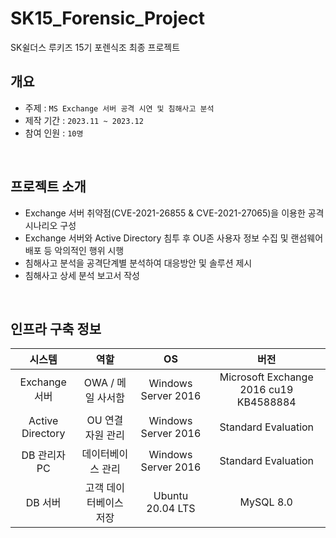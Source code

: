 # SK15_Forensic_Project
SK쉴더스 루키즈 15기 포렌식조 최종 프로젝트
## 개요
- 주제 : ```MS Exchange 서버 공격 시연 및 침해사고 분석```
- 제작 기간 : ```2023.11 ~ 2023.12```
- 참여 인원 : ```10명``` 

</br>

## 프로젝트 소개
- Exchange 서버 취약점(CVE-2021-26855 & CVE-2021-27065)을 이용한 공격 시나리오 구성
- Exchange 서버와 Active Directory 침투 후 OU존 사용자 정보 수집 및 랜섬웨어 배포 등 악의적인 행위 시행
- 침해사고 분석을 공격단계별 분석하여 대응방안 및 솔루션 제시
- 침해사고 상세 분석 보고서 작성

</br>

## 인프라 구축 정보
|시스템|역할|OS|버전|
|:---:|:---:|:---:|:---:|
|Exchange 서버|OWA / 메일 사서함|Windows Server 2016|Microsoft Exchange 2016 cu19 KB4588884|
|Active Directory|OU 연결 자원 관리|Windows Server 2016|Standard Evaluation|
|DB 관리자 PC|데이터베이스 관리|Windows Server 2016|Standard Evaluation|
|DB 서버|고객 데이터베이스 저장|Ubuntu 20.04 LTS|MySQL 8.0|

